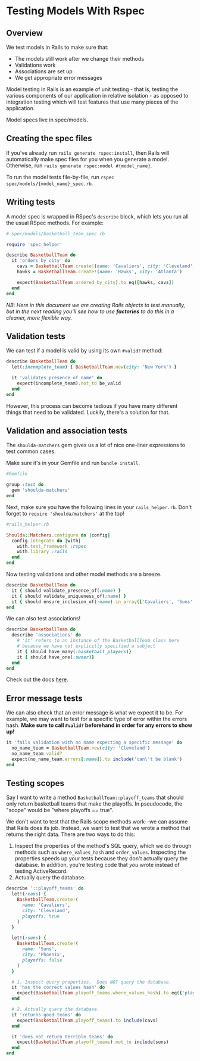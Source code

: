 # Testing Models With Rspec

## Overview

We test models in Rails to make sure that:

*  The models still work after we change their methods
*  Validations work
*  Associations are set up
*  We get appropriate error messages

Model testing in Rails is an example of unit testing - that is, testing
the various components of our application in relative isolation - as
opposed to integration testing which will test features that use many
pieces of the application.

Model specs live in spec/models.

## Creating the spec files

If you've already run `rails generate rspec:install`, then Rails will
automatically make spec files for you when you generate a model.
Otherwise, run `rails generate rspec:model #{model_name}`.

To run the model tests file-by-file, run `rspec spec/models/{model_name}_spec.rb`.

## Writing tests

A model spec is wrapped in RSpec's `describe` block, which lets you
run all the usual RSpec methods.  For example:

```ruby
# spec/models/basketball_team_spec.rb

require 'spec_helper'

describe BasketballTeam do
  it 'orders by city' do
    cavs = BasketballTeam.create!(name: 'Cavaliers', city: 'Cleveland')
    hawks = BasketballTeam.create!(name: 'Hawks', city: 'Atlanta')

    expect(BasketballTeam.ordered_by_city).to eq([hawks, cavs])
  end
end
```

*NB: Here in this document we are creating Rails objects to test
manually, but in the next reading you'll see how to use __factories__ to
do this in a cleaner, more flexible way.*

## Validation tests

We can test if a model is valid by using its own `#valid?` method:

```ruby
describe BasketballTeam do
  let(:incomplete_team) { BasketballTeam.new(city: 'New York') }

  it 'validates presence of name' do
    expect(incomplete_team).not_to be_valid
  end
end
```

However, this process can become tedious if you have many different things that need to be validated. Luckily, there's a solution for that.

## Validation and association tests

The `shoulda-matchers` gem gives us a lot of nice one-liner expressions to test common cases.

Make sure it's in your Gemfile and run `bundle install`.

```ruby
#Gemfile

group :test do
  gem 'shoulda-matchers'
end
```

Next, make sure you have the following lines in your `rails_helper.rb`. Don't forget to `require 'shoulda/matchers'` at the top!

```ruby
#rails_helper.rb

Shoulda::Matchers.configure do |config|
  config.integrate do |with|
    with.test_framework :rspec
    with.library :rails
  end
end
```

Now testing validations and other model
methods are a breeze.

```ruby
describe BasketballTeam do
  it { should validate_presence_of(:name) }
  it { should validate_uniqueness_of(:name) }
  it { should ensure_inclusion_of(:name).in_array(['Cavaliers', 'Suns', 'Mavericks'])} #etc..
end
```

We can also test associations!

```ruby
describe BasketballTeam do
  describe 'associations' do
    # 'it' refers to an instance of the BasketballTeam class here
    # because we have not explicitly specified a subject
    it { should have_many(:basketball_players)}
    it { should have_one(:owner)}
  end
end
```

Check out the docs [here][shoulda-matchers].

[shoulda-matchers]:https://github.com/thoughtbot/shoulda-matchers

## Error message tests

We can also check that an error message is what we expect it to be.  For
example, we may want to test for a specific type of error within the errors
hash. **Make sure to call `#valid?` beforehand in order for any errors to show up!**

```ruby
it 'fails validation with no name expecting a specific message' do
  no_name_team = BasketballTeam.new(city: 'Cleveland')
  no_name_team.valid?
  expect(no_name_team.errors[:name]).to include('can\'t be blank')
end
```

## Testing scopes

Say I want to write a method `BasketballTeam::playoff_teams` that
should only return basketball teams that make the playoffs. In pseudocode, the "scope" would be "where playoffs == true".

We don't want to test that the Rails scope methods work--we can
assume that Rails does its job. Instead, we want to test that we
wrote a method that returns the right data. There are two ways to
do this:

1. Inspect the properties of the method's SQL query, which we do through
   methods such as `where_values_hash` and `order_values`. Inspecting
   the properties speeds up your tests because they don't actually query
   the database. In addition, you're testing code that *you* wrote
   instead of testing ActiveRecord.
2. Actually query the database.
```ruby
describe '::playoff_teams' do
  let!(:cavs) {
    BasketballTeam.create!(
      name: 'Cavaliers',
      city: 'Cleveland',
      playoffs: true
    )
  }

  let!(:suns) {
    BasketballTeam.create!(
      name: 'Suns',
      city: 'Phoenix',
      playoffs: false
    )
  }

  # 1. Inspect query properties.  Does NOT query the database.
  it 'has the correct values hash' do
    expect(BasketballTeam.playoff_teams.where_values_hash).to eq({'playoffs' => true})
  end

  # 2. Actually query the database.
  it 'returns good teams' do
    expect(BasketballTeam.playoff_teams).to include(cavs)
  end

  it 'does not return terrible teams' do
    expect(BasketballTeam.playoff_teams).not_to include(suns)
  end
end
```
